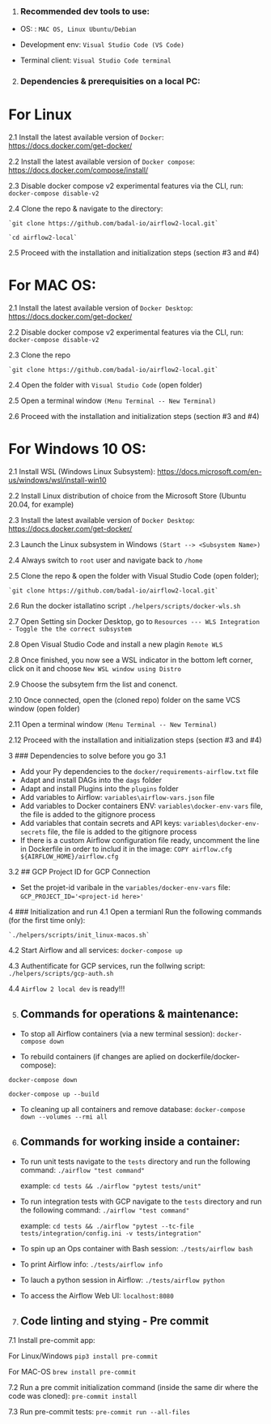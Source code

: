 
1. ### Recommended dev tools to use:
  - OS:            : `MAC OS, Linux Ubuntu/Debian`

  - Development env: `Visual Studio Code (VS Code)`

  - Terminal client: `Visual Studio Code terminal`


2. ### Dependencies & prerequisities on a local PC:

  # For Linux

  2.1 Install the latest available version of `Docker`: https://docs.docker.com/get-docker/

  2.2 Install the latest available version of `Docker compose`: https://docs.docker.com/compose/install/

  2.3 Disable docker compose v2 experimental features via the CLI, run: `docker-compose disable-v2`

  2.4 Clone the repo & navigate to the directory:

    `git clone https://github.com/badal-io/airflow2-local.git`

    `cd airflow2-local`

  2.5 Proceed with the installation and initialization steps (section #3 and #4)


  # For MAC OS:

  2.1 Install the latest available version of `Docker Desktop`: https://docs.docker.com/get-docker/

  2.2 Disable docker compose v2 experimental features via the CLI, run: `docker-compose disable-v2`

  2.3 Clone the repo

    `git clone https://github.com/badal-io/airflow2-local.git`

  2.4 Open the folder with `Visual Studio Code` (open folder)

  2.5 Open a terminal window `(Menu Terminal -- New Terminal)`

  2.6 Proceed with the installation and initialization steps (section #3 and #4)


  # For Windows 10 OS:

  2.1 Install WSL (Windows Linux Subsystem): https://docs.microsoft.com/en-us/windows/wsl/install-win10

  2.2 Install Linux distribution of choice from the Microsoft Store (Ubuntu 20.04, for example)

  2.3 Install the latest available version of `Docker Desktop`: https://docs.docker.com/get-docker/

  2.3 Launch the Linux subsystem in Windows `(Start --> <Subsystem Name>)`

  2.4 Always switch to `root` user and navigate back to `/home`

  2.5 Clone the repo & open the folder with Visual Studio Code (open folder);

    `git clone https://github.com/badal-io/airflow2-local.git`

  2.6 Run the docker istallatino script `./helpers/scripts/docker-wls.sh`

  2.7 Open Setting sin Docker Desktop, go to `Resources --- WLS Integration - Toggle the the correct subsystem`

  2.8 Open Visual Studio Code and install a new plagin `Remote WLS`

  2.8 Once finished, you now see a WSL indicator in the bottom left corner, click on it and choose `New WSL window using Distro`

  2.9 Choose the subsytem frm the list and conenct.

  2.10 Once connected, open the (cloned repo) folder on the same VCS window (open folder)

  2.11 Open a terminal window `(Menu Terminal -- New Terminal)`

  2.12 Proceed with the installation and initialization steps (section #3 and #4)


3 ### Dependencies to solve before you go
3.1
  - Add your Py dependencies to the `docker/requirements-airflow.txt` file
  - Adapt and install DAGs into the `dags` folder
  - Adapt and install Plugins into the `plugins` folder
  - Add variables to Airflow:  `variables\airflow-vars.json` file
  - Add variables to Docker containers ENV: `variables\docker-env-vars` file, the file is added to the gitignore process
  - Add variables that contain secrets and API keys: `variables\docker-env-secrets` file, the file is added to the gitignore process
  - If there is a custom Airflow configuration file ready, uncomment the line in Dockerfile in order to includ it in the image: `COPY airflow.cfg ${AIRFLOW_HOME}/airflow.cfg`


3.2 ## GCP Project ID for GCP Connection
  - Set the projet-id varibale in the `variables/docker-env-vars` file:
    `GCP_PROJECT_ID='<project-id here>'`


4 ### Initialization and run
4.1 Open a termianl Run the following commands (for the first time only):

    `./helpers/scripts/init_linux-macos.sh`

4.2 Start Airflow and all services:
    `docker-compose up`

4.3 Authentificate for GCP services, run the follwing script:
    `./helpers/scripts/gcp-auth.sh`

4.4 `Airflow 2 local dev` is ready!!!


5. ## Commands for operations & maintenance:
- To stop all Airflow containers (via a new terminal session):
`docker-compose down`

- To rebuild containers (if changes are aplied on dockerfile/docker-compose):

`docker-compose down`

`docker-compose up --build`

- To cleaning up all containers and remove database:
`docker-compose down --volumes --rmi all`


6. ## Commands for working inside a container: ###
- To run unit tests navigate to the `tests` directory and run the following command:
`./airflow "test command"`

    example: `cd tests && ./airflow "pytest tests/unit"`

- To run integration tests with GCP navigate to the `tests` directory and run the following command:
`./airflow "test command"`

    example: `cd tests && ./airflow "pytest --tc-file tests/integration/config.ini -v tests/integration"`

- To spin up an Ops container with Bash session:
`./tests/airflow bash`

- To print Airflow info:
`./tests/airflow info`

- To lauch a python session in Airflow:
`./tests/airflow python`

- To access the Airflow Web UI:
`localhost:8080`


7. ## Code linting and stying - Pre commit ##
7.1 Install pre-commit app:

  For Linux/Windows `pip3 install pre-commit`

  For MAC-OS `brew install pre-commit`

7.2 Run a pre commit initialization command (inside the same dir where the code was cloned): `pre-commit install`

7.3 Run pre-commit tests: `pre-commit run --all-files`
